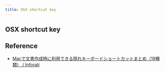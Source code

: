```yaml
---
title: OSX shortcut key
---
```


## OSX shortcut key

## Reference
* [Macで文書作成時に利用できる隠れキーボードショートカットまとめ（19種類） / Inforati](http://inforati.jp/apple/mac-tips-techniques/system-hints/how-to-use-hidden-mac-keyboard-shortcut-for-text-editing.html)


